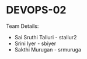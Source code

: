 # DEVOPS-02

Team Details: 

* Sai Sruthi Talluri - stallur2
* Srini Iyer - sbiyer
* Sakthi Murugan - srmuruga
